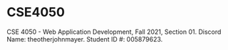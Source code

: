 # CSE4050
CSE 4050 - Web Application Development, Fall 2021, Section 01. Discord Name: theotherjohnmayer. Student ID #: 005879623.
